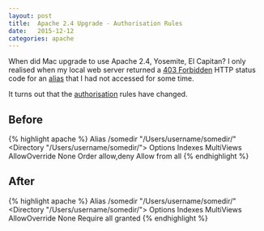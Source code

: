```yaml
---
layout: post
title:  Apache 2.4 Upgrade - Authorisation Rules
date:   2015-12-12
categories: apache
---
```


When did Mac upgrade to use Apache 2.4, Yosemite, El Capitan? I only realised when my local web server returned a [403 Forbidden](https://en.wikipedia.org/wiki/HTTP_403) HTTP status code for an [alias](https://httpd.apache.org/docs/2.2/mod/mod_alias.html#alias) that I had not accessed for some time.

It turns out that the [authorisation](http://httpd.apache.org/docs/trunk/upgrading.html) rules have changed.

## Before

{% highlight apache %}
Alias /somedir "/Users/username/somedir/"
<Directory "/Users/username/somedir/">
        Options Indexes MultiViews
        AllowOverride None
        Order allow,deny
        Allow from all
</Directory>
{% endhighlight %}

## After

{% highlight apache %}
Alias /somedir "/Users/username/somedir/"
<Directory "/Users/username/somedir/">
        Options Indexes MultiViews
        AllowOverride None
        Require all granted
</Directory>
{% endhighlight %}

